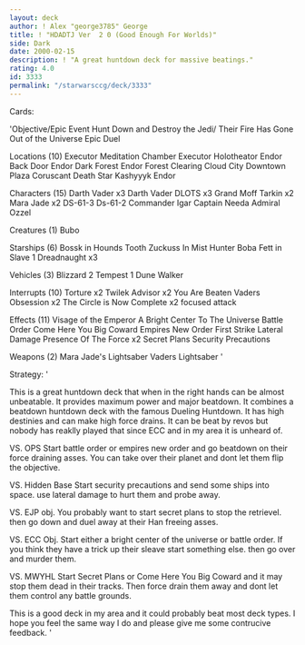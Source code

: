 ```yaml
---
layout: deck
author: ! Alex "george3785" George
title: ! "HDADTJ Ver  2 0 (Good Enough For Worlds)"
side: Dark
date: 2000-02-15
description: ! "A great huntdown deck for massive beatings."
rating: 4.0
id: 3333
permalink: "/starwarsccg/deck/3333"
---
```

Cards: 

'Objective/Epic Event
Hunt Down and Destroy the Jedi/ Their Fire Has Gone Out of the Universe
Epic Duel

Locations (10)
Executor Meditation Chamber
Executor Holotheator
Endor Back Door
Endor Dark Forest
Endor Forest Clearing
Cloud City Downtown Plaza
Coruscant
Death Star
Kashyyyk
Endor

Characters (15)
Darth Vader x3
Darth Vader DLOTS x3
Grand Moff Tarkin x2
Mara Jade x2
DS-61-3
Ds-61-2
Commander Igar
Captain Needa
Admiral Ozzel

Creatures (1)
Bubo

Starships (6)
Bossk in Hounds Tooth
Zuckuss In Mist Hunter
Boba Fett in Slave 1
Dreadnaught x3

Vehicles (3)
Blizzard 2
Tempest 1
Dune Walker

Interrupts (10)
Torture x2
Twilek Advisor x2
You Are Beaten
Vaders Obsession x2
The Circle is Now Complete x2
focused attack

Effects (11)
Visage of the Emperor
A Bright Center To The Universe
Battle Order
Come Here You Big Coward
Empires New Order
First Strike
Lateral Damage
Presence Of The Force x2
Secret Plans
Security Precautions

Weapons (2)
Mara Jade's Lightsaber
Vaders Lightsaber '

Strategy: '

This is a great huntdown deck that when in the right hands can be almost unbeatable. It provides maximum power and major beatdown. It combines a beatdown huntdown deck with the famous Dueling Huntdown. It has high destinies and can make high force drains. It can be beat by revos but nobody has reaklly played that since ECC and in my area it is unheard of.

VS. OPS Start battle order or empires new order and go beatdown on their force draining asses. You can take over their planet and dont let them flip the objective.

VS. Hidden Base Start security precautions and send some ships into space. use lateral damage to hurt them and probe away.

VS. EJP obj. You probably want to start secret plans to stop the retrievel. then go down and duel away at their Han freeing asses.

VS. ECC Obj. Start either a bright center of the universe or battle order. If you think they have a trick up their sleave start something else. then go over and murder them.

VS. MWYHL Start Secret Plans or Come Here You Big Coward and it may stop them dead in their tracks. Then force drain them away and dont let them control any battle grounds.

This is a good deck in my area and it could probably beat most deck types. I hope you feel the same way I do and please give me some contrucive feedback. '
